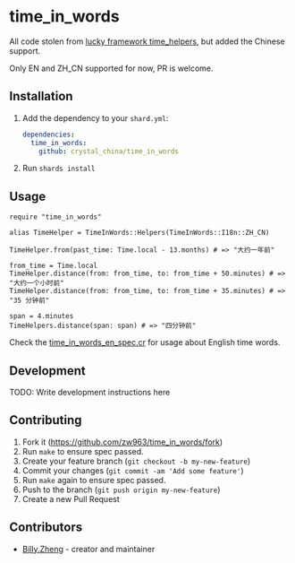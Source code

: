 # time_in_words

All code stolen from [lucky framework time_helpers](https://github.com/luckyframework/lucky/blob/main/src/lucky/page_helpers/time_helpers.cr), but added the Chinese support.

Only EN and ZH_CN supported for now, PR is welcome.

## Installation

1. Add the dependency to your `shard.yml`:

   ```yaml
   dependencies:
     time_in_words:
       github: crystal_china/time_in_words
   ```

2. Run `shards install`

## Usage

```crystal
require "time_in_words"

alias TimeHelper = TimeInWords::Helpers(TimeInWords::I18n::ZH_CN)

TimeHelper.from(past_time: Time.local - 13.months) # => "大约一年前"

from_time = Time.local
TimeHelper.distance(from: from_time, to: from_time + 50.minutes) # => "大约一个小时前"
TimeHelper.distance(from: from_time, to: from_time + 35.minutes) # => "35 分钟前"

span = 4.minutes
TimeHelpers.distance(span: span) # => "四分钟前"
```

Check the [time_in_words_en_spec.cr](spec/time_in_words_en_spec.cr) for usage about English time words.

## Development

TODO: Write development instructions here

## Contributing

1. Fork it (<https://github.com/zw963/time_in_words/fork>)
2. Run `make` to ensure spec passed.
2. Create your feature branch (`git checkout -b my-new-feature`)
3. Commit your changes (`git commit -am 'Add some feature'`)
4. Run `make` again to ensure spec passed.
4. Push to the branch (`git push origin my-new-feature`)
5. Create a new Pull Request

## Contributors

- [Billy.Zheng](https://github.com/zw963) - creator and maintainer

